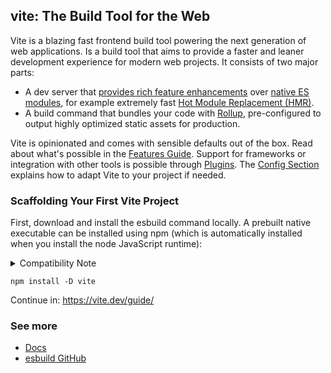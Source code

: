 ## vite: The Build Tool for the Web
Vite is a blazing fast frontend build tool powering the next generation of web applications.
Is a build tool that aims to provide a faster and leaner development experience for modern web projects. It consists of two major parts:
- A dev server that [provides rich feature enhancements](https://vite.dev/guide/features.html) over [native ES modules](https://developer.mozilla.org/en-US/docs/Web/JavaScript/Guide/Modules), for example extremely fast [Hot Module Replacement (HMR)](https://vite.dev/guide/features.html#hot-module-replacement).
- A build command that bundles your code with [Rollup](https://rollupjs.org/), pre-configured to output highly optimized static assets for production.

Vite is opinionated and comes with sensible defaults out of the box. Read about what's possible in the [Features Guide](https://vite.dev/guide/features.html). Support for frameworks or integration with other tools is possible through [Plugins](https://vite.dev/guide/using-plugins.html). The [Config Section](https://vite.dev/config/) explains how to adapt Vite to your project if needed.

### Scaffolding Your First Vite Project
First, download and install the esbuild command locally. A prebuilt native executable can be installed using npm (which is automatically installed when you install the node JavaScript runtime):

<details>
<summary>Compatibility Note</summary>

> Vite requires `Node.js` version `18+` or `20+`. However, some templates require a higher `Node.js` version to work, please upgrade if your package manager warns about it.
</details>

```
npm install -D vite
```
Continue in: https://vite.dev/guide/


### See more

- [Docs](https://vite.dev/guide/)
- [esbuild GitHub](https://github.com/vitejs/vite)